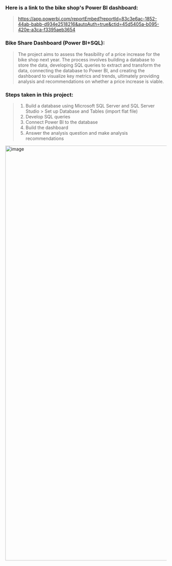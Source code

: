 ### Here is a link to the bike shop's Power BI dashboard:
> https://app.powerbi.com/reportEmbed?reportId=83c3e6ac-1852-44ab-babb-d934e2518216&autoAuth=true&ctid=45d5405a-b095-420e-a3ca-f3395aeb3654

### Bike Share Dashboard (Power BI+SQL):
> The project aims to assess the feasibility of a price increase for the bike shop next year. The process involves building a database to store the data, developing SQL queries to extract and transform the data, connecting the database to Power BI, and creating the dashboard to visualize key metrics and trends, ultimately providing analysis and recommendations on whether a price increase is viable.

### Steps taken in this project:
> 1. Build a database using Microsoft SQL Server and SQL Server Studio > Set up Database and Tables (import flat file)
> 2. Develop SQL queries
> 3. Connect Power BI to the database
> 4. Build the dashboard
> 5. Answer the analysis question and make analysis recommendations

<img width="1296" alt="image" src="https://github.com/user-attachments/assets/6187b506-aff9-431d-9270-14d7a2bf62be">
